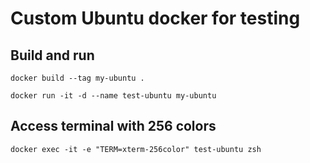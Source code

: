 # Custom Ubuntu docker for testing

## Build and run

```shell
docker build --tag my-ubuntu .

docker run -it -d --name test-ubuntu my-ubuntu
```

## Access terminal with 256 colors

```shell
docker exec -it -e "TERM=xterm-256color" test-ubuntu zsh
```
